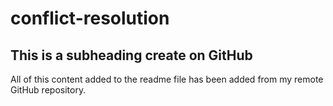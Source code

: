 # conflict-resolution

## This is a subheading create on GitHub

All of this content added to the readme file has been added from my remote GitHub repository.
